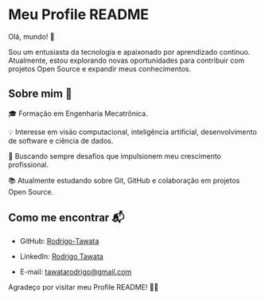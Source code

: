 # Meu Profile README

Olá, mundo! 👋

Sou um entusiasta da tecnologia e apaixonado por aprendizado contínuo. Atualmente, estou explorando novas oportunidades para contribuir com projetos Open Source e expandir meus conhecimentos.

## Sobre mim 🚀

🎓 Formação em Engenharia Mecatrônica.

💡 Interesse em visão computacional, inteligência artificial, desenvolvimento de software e ciência de dados.

🎯 Buscando sempre desafios que impulsionem meu crescimento profissional.

📚 Atualmente estudando sobre Git, GitHub e colaboração em projetos Open Source.

## Como me encontrar 📬

- GitHub: [Rodrigo-Tawata](https://github.com/Rodrigo-Tawata)

- LinkedIn: [Rodrigo Tawata](https://www.linkedin.com/in/rodrigo-tawata/)

- E-mail: tawatarodrigo@gmail.com

Agradeço por visitar meu Profile README! 🚀✨

